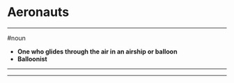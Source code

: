 # Aeronauts
---
#noun
- **One who glides through the air in an airship or balloon**
- **Balloonist**
---
---
